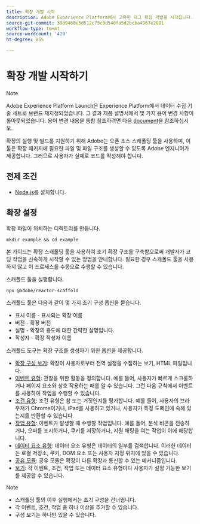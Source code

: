 ```yaml
---
title: 확장 개발 시작
description: Adobe Experience Platform에서 고유한 태그 확장 개발을 시작합니다.
source-git-commit: 39d9468e5d512c75c9d540fa5d2bcba4967e2881
workflow-type: tm+mt
source-wordcount: '429'
ht-degree: 85%

---
```


# 확장 개발 시작하기

>[!NOTE]
>
>Adobe Experience Platform Launch은 Experience Platform에서 데이터 수집 기술 세트로 브랜드 재지정되었습니다. 그 결과 제품 설명서에서 몇 가지 용어 변경 사항이 롤아웃되었습니다. 용어 변경 내용을 통합 참조하려면 다음 [document](../term-updates.md)을 참조하십시오.

확장의 실행 및 빌드를 지원하기 위해 Adobe는 오픈 소스 스캐폴딩 툴을 사용하며, 이 툴은 확장 패키지에 필요한 파일 및 파일 구조를 생성할 수 있도록 Adobe 엔지니어가 제공합니다. 그러므로 사용자가 실제로 코드를 작성해야 합니다.

## 전제 조건

* [Node.js](https://nodejs.org/en/download/)를 설치합니다.

## 확장 설정

확장 파일이 위치하는 디렉토리를 만듭니다.

```shell
mkdir example && cd example
```

본 가이드는 확장 스캐폴딩 툴을 사용하여 초기 확장 구조를 구축함으로써 개발자가 코딩 작업을 신속하게 시작할 수 있는 방법을 안내합니다. 필요한 경우 스캐폴드 툴을 사용하지 않고 이 프로세스를 수동으로 수행할 수 있습니다.

스캐폴드 툴을 실행합니다.

```shell
npx @adobe/reactor-scaffold
```

스캐폴드 툴은 다음과 같이 몇 가지 초기 구성 옵션을 묻습니다.

* 표시 이름 - 표시되는 확장 이름
* 버전 - 확장 버전
* 설명 - 확장의 용도에 대한 간략한 설명입니다.
* 작성자 - 확장 작성자 이름

스캐폴드 도구는 확장 구조를 생성하기 위한 옵션을 제공합니다.

* [확장 구성 보기](./configuration.md): 확장이 사용자로부터 전역 설정을 수집하는 보기, HTML 파일입니다.
* [이벤트 유형](./web/event-types.md): 관찰을 위한 활동을 정의합니다. 예를 들어, 사용자가 빠르게 스크롤하거나 페이지 요소와 상호 작용하는 때를 알 수 있습니다. 그런 다음 규칙에서 이벤트를 사용하여 작업을 수행할 수 있습니다.
* [조건 유형](./web/condition-types.md): 조건 유형은 참 또는 거짓인지를 평가합니다.
예를 들어, 사용자의 브라우저가 Chrome이거나, iPad를 사용하고 있거나, 사용자가 특정 도메인에 속해 있는지를 반환할 수 있습니다.
* [작업 유형](./web/action-types.md): 이벤트가 발생할 때 수행할 작업입니다. 예를 들어, 분석 비콘을 전송하거나, 오퍼를 표시하거나, 쿠키를 저장하거나, 지원 채팅을 여는 작업이 이에 해당합니다.
* [데이터 요소 유형](./web/data-element-types.md): 데이터 요소 유형은 데이터의 일부를 검색합니다. 이러한 데이터는 로컬 저장소, 쿠키, DOM 요소 또는 사용자 지정 위치에 있을 수 있습니다.
* [공유 모듈](./web/shared.md): 공유 모듈은 확장이 다른 확장과 통신할 수 있는 메커니즘입니다.
* [보기](./web/views.md): 각 이벤트, 조건, 작업 또는 데이터 요소 유형마다 사용자가 설정 가능한 보기를 제공할 수 있습니다.

>[!NOTE]
>
>* 스캐폴딩 툴의 이후 실행에서는 초기 구성을 건너뜁니다.
>* 각 이벤트, 조건, 작업 중 하나 이상을 추가할 수 있습니다.
>* 구성 보기는 하나만 있을 수 있습니다.

